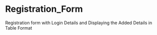 # Registration_Form
Registration form with Login Details and Displaying the Added Details in Table Format
